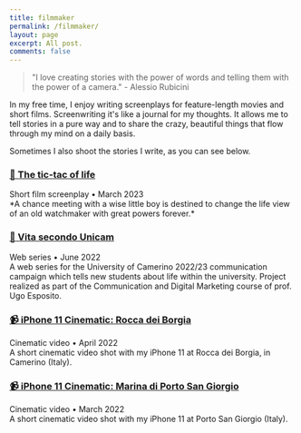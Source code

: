 ```yaml
---
title: filmmaker
permalink: /filmmaker/
layout: page
excerpt: All post.
comments: false
---
```


> "I love creating stories with the power of words  and telling them with the power of a camera." - Alessio Rubicini

In my free time, I enjoy writing screenplays for feature-length movies and short films. Screenwriting it's like a journal for my thoughts. It allows me to tell stories in a pure way  and to share the crazy, beautiful things that flow through my mind on a daily basis.

Sometimes I also shoot the stories I write, as you can see below.

### [📄 The tic-tac of life](https://drive.google.com/file/d/1z9-6dQDX32WxyoXzf4qjVa9YkK3fpouB/view?usp=sharing)
<div class="post-meta">
	Short film screenplay • March 2023
</div>
*A chance meeting with a wise little boy is destined to change the life view of an old watchmaker with great powers forever.*

### [🎥 Vita secondo Unicam](https://www.youtube.com/results?search_query=vita+secondo+unicam)
<div class="post-meta">
	Web series • June 2022
</div>
A web series for the University of Camerino 2022/23 communication campaign which tells new students about life within the university. Project realized as part of the Communication and Digital Marketing course of prof. Ugo Esposito.

### [📹 iPhone 11 Cinematic: Rocca dei Borgia](https://www.youtube.com/watch?v=nlZNdY7Bsfs)
<div class="post-meta">
	Cinematic video • April 2022
</div>
A short cinematic video shot with my iPhone 11 at Rocca dei Borgia, in Camerino (Italy).

### [📹 iPhone 11 Cinematic: Marina di Porto San Giorgio](https://www.youtube.com/watch?v=HQ8STSCV0KM)
<div class="post-meta">
	Cinematic video • March 2022
</div>
A short cinematic video shot with my iPhone 11 at Porto San Giorgio (Italy).

